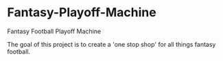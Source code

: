 # Fantasy-Playoff-Machine
Fantasy Football Playoff Machine

The goal of this project is to create a 'one stop shop' for all things fantasy football.

